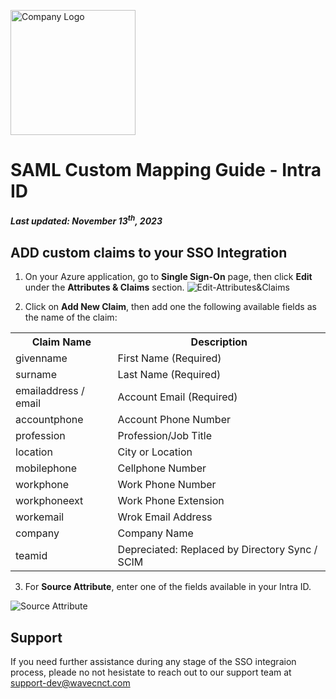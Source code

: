 <img src="https://github.com/wavecnct/poc-doc/blob/main/.github/logo.png" alt="Company Logo" width="200"><br>

# SAML Custom Mapping Guide - Intra ID
##### *Last updated: November 13<sup>th</sup>, 2023* 

## ADD custom claims to your SSO Integration
1. On your Azure application, go to **Single Sign-On** page, then click **Edit** under the **Attributes & Claims** section.
<img src="https://github.com/wavecnct/poc-doc/blob/main/.github/Edit-Attributes&Claims.png" alt="Edit-Attributes&Claims"><br>

2. Click on **Add New Claim**, then add one the following available fields as the name of the claim:

<table>
    <tr>
        <th>Claim Name</th>
        <th>Description</th>
    </tr>
    <tr>
        <td>givenname</td>
        <td>First Name (Required)</td>
    </tr>
    <tr>
        <td>surname</td>
        <td>Last Name (Required)</td>
    </tr>
    <tr>
        <td>emailaddress / email</td>
        <td>Account Email (Required)</td>
    </tr>
    <tr>
        <td>accountphone</td>
        <td>Account Phone Number</td>
    </tr>
    <tr>
        <td>profession</td>
        <td>Profession/Job Title</td>
    </tr>
    <tr>
        <td>location</td>
        <td>City or Location</td>
    </tr>
    <tr>
        <td>mobilephone</td>
        <td>Cellphone Number</td>
    </tr>
    <tr>
        <td>workphone</td>
        <td>Work Phone Number</td>
    </tr>
    <tr>
        <td>workphoneext</td>
        <td>Work Phone Extension</td>
    </tr>
    <tr>
        <td>workemail</td>
        <td>Wrok Email Address</td>
    </tr>
    <tr>
        <td>company</td>
        <td>Company Name</td>
    </tr>
    <tr>
        <td>teamid</td>
        <td>Depreciated: Replaced by Directory Sync / SCIM</td>
    </tr>
</table>

3. For **Source Attribute**, enter one of the fields available in your Intra ID.

<img src="https://github.com/wavecnct/poc-doc/blob/main/.github/source_attribute.png" alt="Source Attribute"><br>

## Support
If you need further assistance during any stage of the SSO integraion process, pleade no not hesistate to reach out to our support team at <a href="support-dev@wavecnct.com">support-dev@wavecnct.com</a>




